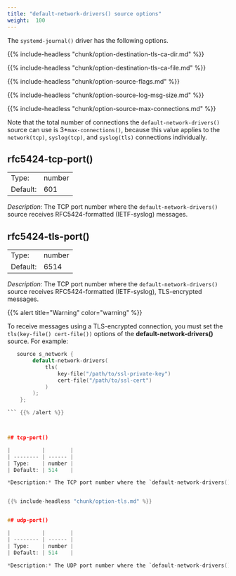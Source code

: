 ```yaml
---
title: "default-network-drivers() source options"
weight:  100
---
```

<!-- DISCLAIMER: This file is based on the syslog-ng Open Source Edition documentation https://github.com/balabit/syslog-ng-ose-guides/commit/2f4a52ee61d1ea9ad27cb4f3168b95408fddfdf2 and is used under the terms of The syslog-ng Open Source Edition Documentation License. The file has been modified by Axoflow. -->

The `systemd-journal()` driver has the following options.

{{% include-headless "chunk/option-destination-tls-ca-dir.md" %}}

{{% include-headless "chunk/option-destination-tls-ca-file.md" %}}

{{% include-headless "chunk/option-source-flags.md" %}}

{{% include-headless "chunk/option-source-log-msg-size.md" %}}


{{% include-headless "chunk/option-source-max-connections.md" %}}

Note that the total number of connections the `default-network-drivers()` source can use is 3\*`max-connections()`, because this value applies to the `network(tcp)`, `syslog(tcp)`, and `syslog(tls)` connections individually.



## rfc5424-tcp-port()

|          |        |
| -------- | ------ |
| Type:    | number |
| Default: | 601    |

*Description:* The TCP port number where the `default-network-drivers()` source receives RFC5424-formatted (IETF-syslog) messages.



## rfc5424-tls-port()

|          |        |
| -------- | ------ |
| Type:    | number |
| Default: | 6514   |

*Description:* The TCP port number where the `default-network-drivers()` source receives RFC5424-formatted (IETF-syslog), TLS-encrypted messages.

{{% alert title="Warning" color="warning" %}}

To receive messages using a TLS-encrypted connection, you must set the `tls(key-file() cert-file())` options of the **default-network-drivers()** source. For example:

```c
   source s_network {
        default-network-drivers(
            tls(
                key-file("/path/to/ssl-private-key")
                cert-file("/path/to/ssl-cert")
            )
        );
    };

``` {{% /alert %}}



## tcp-port()

|          |        |
| -------- | ------ |
| Type:    | number |
| Default: | 514    |

*Description:* The TCP port number where the `default-network-drivers()` source receives RFC3164-formatted (BSD-syslog) messages.


{{% include-headless "chunk/option-tls.md" %}}


## udp-port()

|          |        |
| -------- | ------ |
| Type:    | number |
| Default: | 514    |

*Description:* The UDP port number where the `default-network-drivers()` source receives RFC3164-formatted (BSD-syslog) messages.

